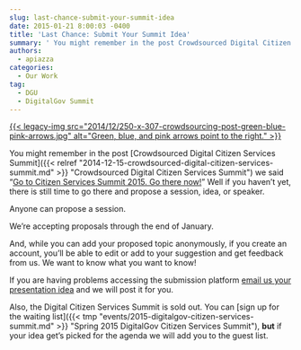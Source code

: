 ```yaml
---
slug: last-chance-submit-your-summit-idea
date: 2015-01-21 8:00:03 -0400
title: 'Last Chance: Submit Your Summit Idea'
summary: ' You might remember in the post Crowdsourced Digital Citizen Services Summit we said &#8220;Go to Citizen Services Summit 2015. Go there now!&#8221; Well if you haven&#8217;t yet, there is still time to go there and propose a session, idea, or speaker. Anyone'
authors:
  - apiazza
categories:
  - Our Work
tag:
  - DGU
  - DigitalGov Summit
---
```


[{{< legacy-img src="2014/12/250-x-307-crowdsourcing-post-green-blue-pink-arrows.jpg" alt="Green, blue, and pink arrows point to the right." >}}](https://s3.amazonaws.com/sitesusa/wp-content/uploads/sites/212/2014/12/250-x-307-crowdsourcing-post-green-blue-pink-arrows.jpg)

You might remember in the post [Crowdsourced Digital Citizen Services Summit]({{< relref "2014-12-15-crowdsourced-digital-citizen-services-summit.md" >}} "Crowdsourced Digital Citizen Services Summit") we said &#8220;[Go to Citizen Services Summit 2015. Go there now!](https://crowdhall.com/h/299/)&#8221; Well if you haven&#8217;t yet, there is still time to go there and propose a session, idea, or speaker.

Anyone can propose a session.

We’re accepting proposals through the end of January.

And, while you can add your proposed topic anonymously, if you create an account, you’ll be able to edit or add to your suggestion and get feedback from us. We want to know what you want to know!

If you are having problems accessing the submission platform <a href="mailto:digitalgov@gsa.gov?subject=Summit+Presentation+Idea" target="_blank">email us your presentation idea</a> and we will post it for you.

Also, the Digital Citizen Services Summit is sold out. You can [sign up for the waiting list]({{< tmp "events/2015-digitalgov-citizen-services-summit.md" >}} "Spring 2015 DigitalGov Citizen Services Summit"), **but** if your idea get&#8217;s picked for the agenda we will add you to the guest list.